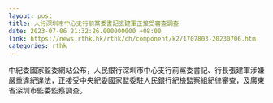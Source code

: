 ```yaml
---
layout: post
title: 人行深圳市中心支行前黨委書記張建軍正接受審查調查
date: 2023-07-06 21:32:26.000000000 +08:00
link: https://news.rthk.hk/rthk/ch/component/k2/1707803-20230706.htm
categories: rthk
---
```


中紀委國家監委網站公布，人民銀行深圳市中心支行前黨委書記、行長張建軍涉嫌嚴重違紀違法，正接受中央紀委國家監委駐人民銀行紀檢監察組紀律審查，及廣東省深圳市監委監察調查。
